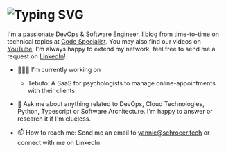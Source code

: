 <div>
    <h1>
        <img src="https://readme-typing-svg.herokuapp.com/?font=Jetbrains+mono&size=40&duration=3000&pause=3000&color=FFFFFF&center=true&vCenter=true&width=540&lines=Hey%20there%20%F0%9F%91%8B%20I%27m%20Jonas.;" alt="Typing SVG"/>
    </h1>
</div>

I'm a passionate DevOps & Software Engineer. I blog from time-to-time on technical topics at [Code Specialist](https://code-specialist.com). You may also find our videos on [YouTube](https://www.youtube.com/channel/UCjdmChf65sGfOqWoygzBTyQ). I'm always happy to extend my network, feel free to send me a request on [LinkedIn](https://www.linkedin.com/in/jonas-scholl-4a1047205/)!

- 👨🏻‍💻 I’m currently working on
  - Tebuto: A SaaS for psychologists to manage online-appointments with their clients

- 💬 Ask me about anything related to DevOps, Cloud Technologies, Python, Typescript or Software Architecture. I'm happy to answer or research it if I'm clueless.

- 📫 How to reach me: Send me an email to yannic@schroeer.tech or connect with me on LinkedIn
